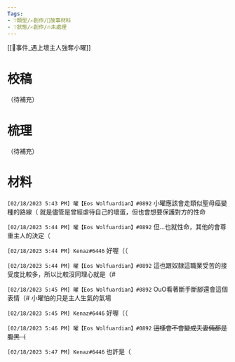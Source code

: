 ```yaml
---
Tags:
- ❔類型/✍️創作/🧱故事材料
- ❔狀態/✍️創作/🔥未處理
---
```

[[📄事件_遇上壞主人強奪小曜]]

# 校稿
（待補充）

# 梳理
（待補充）


# 材料
`[02/18/2023 5:43 PM] 曜【Eos Wolfuardian】#0892`
小曜應該會走類似聖母癌變種的路線（
就是儘管是曾經虐待自己的壞蛋，但也會想要保護對方的性命


`[02/18/2023 5:44 PM] 曜【Eos Wolfuardian】#0892`
但...也就性命，其他的會尊重主人的決定（


`[02/18/2023 5:44 PM] Kenaz#6446`
好喔（（


`[02/18/2023 5:44 PM] 曜【Eos Wolfuardian】#0892`
這也跟奴隸這職業受苦的接受度比較多，所以比較沒同理心就是（#


`[02/18/2023 5:45 PM] 曜【Eos Wolfuardian】#0892`
OuO看著斷手斷腳還會這個表情（#
小曜怕的只是主人生氣的氣場


`[02/18/2023 5:45 PM] Kenaz#6446`
好喔（（


`[02/18/2023 5:46 PM] 曜【Eos Wolfuardian】#0892`
~~這樣會不會變成夫妻倆都是腹黑（~~


`[02/18/2023 5:47 PM] Kenaz#6446`
也許是（